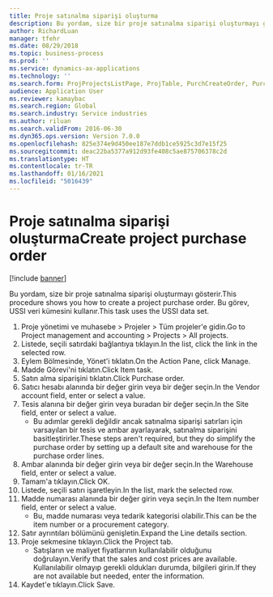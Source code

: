 ```yaml
---
title: Proje satınalma siparişi oluşturma
description: Bu yordam, size bir proje satınalma siparişi oluşturmayı gösterir.
author: RichardLuan
manager: tfehr
ms.date: 08/29/2018
ms.topic: business-process
ms.prod: ''
ms.service: dynamics-ax-applications
ms.technology: ''
ms.search.form: ProjProjectsListPage, ProjTable, PurchCreateOrder, PurchTable, PurchTablePart, InventItemIdLookupPurchase
audience: Application User
ms.reviewer: kamaybac
ms.search.region: Global
ms.search.industry: Service industries
ms.author: riluan
ms.search.validFrom: 2016-06-30
ms.dyn365.ops.version: Version 7.0.0
ms.openlocfilehash: 825e374e9d450ee187e7ddb1ce5925c3d7e15f25
ms.sourcegitcommit: deac22ba5377a912d93fe408c5ae875706378c2d
ms.translationtype: HT
ms.contentlocale: tr-TR
ms.lasthandoff: 01/16/2021
ms.locfileid: "5016439"
---
```

# <a name="create-project-purchase-order"></a><span data-ttu-id="cf033-103">Proje satınalma siparişi oluşturma</span><span class="sxs-lookup"><span data-stu-id="cf033-103">Create project purchase order</span></span>

[!include [banner](../../includes/banner.md)]

<span data-ttu-id="cf033-104">Bu yordam, size bir proje satınalma siparişi oluşturmayı gösterir.</span><span class="sxs-lookup"><span data-stu-id="cf033-104">This procedure shows you how to create a project purchase order.</span></span> <span data-ttu-id="cf033-105">Bu görev, USSI veri kümesini kullanır.</span><span class="sxs-lookup"><span data-stu-id="cf033-105">This task uses the USSI data set.</span></span>

1. <span data-ttu-id="cf033-106">Proje yönetimi ve muhasebe > Projeler > Tüm projeler'e gidin.</span><span class="sxs-lookup"><span data-stu-id="cf033-106">Go to Project management and accounting > Projects > All projects.</span></span>
2. <span data-ttu-id="cf033-107">Listede, seçili satırdaki bağlantıya tıklayın.</span><span class="sxs-lookup"><span data-stu-id="cf033-107">In the list, click the link in the selected row.</span></span>
3. <span data-ttu-id="cf033-108">Eylem Bölmesinde, Yönet'i tıklatın.</span><span class="sxs-lookup"><span data-stu-id="cf033-108">On the Action Pane, click Manage.</span></span>
4. <span data-ttu-id="cf033-109">Madde Görevi'ni tıklatın.</span><span class="sxs-lookup"><span data-stu-id="cf033-109">Click Item task.</span></span>
5. <span data-ttu-id="cf033-110">Satın alma siparişini tıklatın.</span><span class="sxs-lookup"><span data-stu-id="cf033-110">Click Purchase order.</span></span>
6. <span data-ttu-id="cf033-111">Satıcı hesabı alanında bir değer girin veya bir değer seçin.</span><span class="sxs-lookup"><span data-stu-id="cf033-111">In the Vendor account field, enter or select a value.</span></span>
7. <span data-ttu-id="cf033-112">Tesis alanına bir değer girin veya buradan bir değer seçin.</span><span class="sxs-lookup"><span data-stu-id="cf033-112">In the Site field, enter or select a value.</span></span>
    * <span data-ttu-id="cf033-113">Bu adımlar gerekli değildir ancak satınalma siparişi satırları için varsayılan bir tesis ve ambar ayarlayarak, satınalma siparişini basitleştirirler.</span><span class="sxs-lookup"><span data-stu-id="cf033-113">These steps aren't required, but they do simplify the purchase order by setting up a default site and warehouse for the purchase order lines.</span></span>  
8. <span data-ttu-id="cf033-114">Ambar alanında bir değer girin veya bir değer seçin.</span><span class="sxs-lookup"><span data-stu-id="cf033-114">In the Warehouse field, enter or select a value.</span></span>
9. <span data-ttu-id="cf033-115">Tamam'a tıklayın.</span><span class="sxs-lookup"><span data-stu-id="cf033-115">Click OK.</span></span>
10. <span data-ttu-id="cf033-116">Listede, seçili satırı işaretleyin.</span><span class="sxs-lookup"><span data-stu-id="cf033-116">In the list, mark the selected row.</span></span>
11. <span data-ttu-id="cf033-117">Madde numarası alanında bir değer girin veya seçin.</span><span class="sxs-lookup"><span data-stu-id="cf033-117">In the Item number field, enter or select a value.</span></span>
    * <span data-ttu-id="cf033-118">Bu, madde numarası veya tedarik kategorisi olabilir.</span><span class="sxs-lookup"><span data-stu-id="cf033-118">This can be the item number or a procurement category.</span></span>  
12. <span data-ttu-id="cf033-119">Satır ayrıntıları bölümünü genişletin.</span><span class="sxs-lookup"><span data-stu-id="cf033-119">Expand the Line details section.</span></span>
13. <span data-ttu-id="cf033-120">Proje sekmesine tıklayın.</span><span class="sxs-lookup"><span data-stu-id="cf033-120">Click the Project tab.</span></span>
    * <span data-ttu-id="cf033-121">Satışların ve maliyet fiyatlarının kullanılabilir olduğunu doğrulayın.</span><span class="sxs-lookup"><span data-stu-id="cf033-121">Verify that the sales and cost prices are available.</span></span> <span data-ttu-id="cf033-122">Kullanılabilir olmayıp gerekli oldukları durumda, bilgileri girin.</span><span class="sxs-lookup"><span data-stu-id="cf033-122">If they are not available but needed, enter the information.</span></span>  
14. <span data-ttu-id="cf033-123">Kaydet'e tıklayın.</span><span class="sxs-lookup"><span data-stu-id="cf033-123">Click Save.</span></span>

